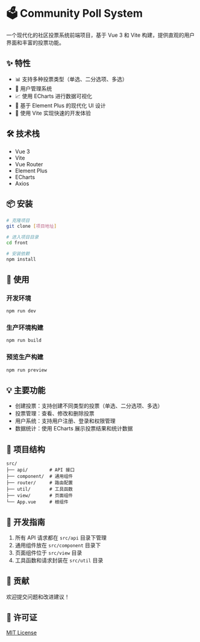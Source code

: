 # 🗳️ Community Poll System

一个现代化的社区投票系统前端项目，基于 Vue 3 和 Vite 构建，提供直观的用户界面和丰富的投票功能。

## ✨ 特性

- 📊 支持多种投票类型（单选、二分选项、多选）
- 👥 用户管理系统
- 📈 使用 ECharts 进行数据可视化
- 🎨 基于 Element Plus 的现代化 UI 设计
- 🚀 使用 Vite 实现快速的开发体验

## 🛠️ 技术栈

- Vue 3
- Vite
- Vue Router
- Element Plus
- ECharts
- Axios

## 📦 安装

```bash
# 克隆项目
git clone [项目地址]

# 进入项目目录
cd front

# 安装依赖
npm install
```

## 🚀 使用

### 开发环境

```bash
npm run dev
```

### 生产环境构建

```bash
npm run build
```

### 预览生产构建

```bash
npm run preview
```

## 💡 主要功能

- 创建投票：支持创建不同类型的投票（单选、二分选项、多选）
- 投票管理：查看、修改和删除投票
- 用户系统：支持用户注册、登录和权限管理
- 数据统计：使用 ECharts 展示投票结果和统计数据

## 🔧 项目结构

```
src/
├── api/        # API 接口
├── component/  # 通用组件
├── router/     # 路由配置
├── util/       # 工具函数
├── view/       # 页面组件
└── App.vue     # 根组件
```

## 📝 开发指南

1. 所有 API 请求都在 `src/api` 目录下管理
2. 通用组件放在 `src/component` 目录下
3. 页面组件位于 `src/view` 目录
4. 工具函数和请求封装在 `src/util` 目录

## 🤝 贡献

欢迎提交问题和改进建议！

## 📄 许可证

[MIT License](LICENSE)
